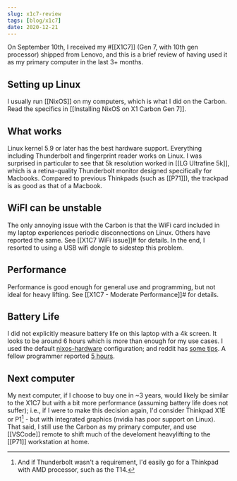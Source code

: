 ```yaml
---
slug: x1c7-review
tags: [blog/x1c7]
date: 2020-12-21
---
```


On September 10th, I received my #[[X1C7]] (Gen 7, with 10th gen processor) shipped from Lenovo, and this is a brief review of having used it as my primary computer in the last 3+ months.

## Setting up Linux

I usually run [[NixOS]] on my computers, which is what I did on the Carbon. Read the specifics in [[Installing NixOS on X1 Carbon Gen 7]].

## What works

Linux kernel 5.9 or later has the best hardware support. Everything including Thunderbolt and fingerprint reader works on Linux. I was surprised in particular to see that 5k resolution worked in [[LG Ultrafine 5k]], which is a retina-quality Thunderbolt monitor designed specifically for Macbooks. Compared to previous Thinkpads (such as [[P71]]), the trackpad is as good as that of a Macbook.

## WiFI can be unstable

The only annoying issue with the Carbon is that the WiFi card included in my laptop experiences periodic disconnections on Linux. Others have reported the same. See [[X1C7 WiFi issue]]# for details. In the end, I resorted to using a USB wifi dongle to sidestep this problem. 

## Performance

Performance is good enough for general use and programming, but not ideal for heavy lifting. See [[X1C7 - Moderate Performance]]# for details.

## Battery Life

I did not explicitly measure battery life on this laptop with a 4k screen. It looks to be around 6 hours which is more than enough for my use cases. I used the default [nixos-hardware] configuration; and reddit has [some tips][bat-red]. A fellow programmer reported [5 hours][bat-5h].

## Next computer

My next computer, if I choose to buy one in ~3 years, would likely be similar to the X1C7 but with a bit more performance (assuming battery life does not suffer); i.e., if I were to make this decision again, I'd consider Thinkpad X1E or P1[^amd] - but with integrated graphics (nvidia has poor support on Linux). That said, I still use the Carbon as my primary computer, and use [[VSCode]] remote to shift much of the develoment heavylifting to the [[P71]] workstation at home.
  
[bat-red]: https://old.reddit.com/r/thinkpad/comments/gc5nn2/x1_extreme_gen_2_4k_uhd_linux_battery_life/fp9ebs5/?utm_source=reddit&utm_medium=web2x&context=3

[bat-5h]: https://old.reddit.com/r/thinkpad/comments/hwonb5/x1_carbon_gen_8_4k_battery_life/

[nixos-hardware]: https://github.com/srid/nix-config/blob/48c1c44a7ed52c25c25a19a1771b71a16e174da5/nixos-configuration/x1c7.nix#L11-L13

[^amd]: And if Thunderbolt wasn't a requirement, I'd easily go for a Thinkpad with AMD processor, such as the T14.
